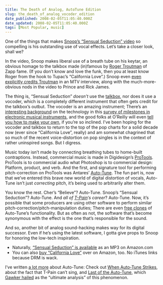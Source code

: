```yaml
---
title: The Death of Analog, AutoTune Edition
slug: the_death_of_analog_vocoder_edition
date_published: 2008-02-05T11:05:40.000Z
date_updated: 2008-02-05T11:05:40.000Z
tags: [Most Popular, music]
---
```


One of the things that makes [Snoop’s “Sensual Seduction” video](/2008/02/snoop-dogg-can-see-the-future) so compelling is his outstanding use of vocal effects. Let’s take a closer look, shall we?

In the video, Snoop makes liberal use of a breath tube on his keytar, an obvious homage to the talkbox made (in)famous by [Roger Troutman](https://archives.sfweekly.com/sanfrancisco/california-loved/Content?oid=2145601) of Zapp fame. (If you don’t know and love the funk, then you at least know Roger from the hook to Tupac’s “California Love”.) Snoop even [even explicitly credits Troutman](https://web.archive.org/web/20080205141144/http://suckerfreeblog.mtv.com/2007/12/03/snoop-dogg-on-his-sensual-seduction-throwback-video/) in an MTV interview, along with the much-more-obvious nods in the video to Prince and Rick James.

The thing is, “Sensual Seduction” *doesn’t* use the [talkbox](http://en.wikipedia.org/wiki/Talk_box), nor does it use a vocoder, which is a completely different instrument that often gets credit for the talkbox’s outbut. The vocoder is an amazing instrument; There’s an [interesting background](https://web.archive.org/web/20071027172007/http://www.obsolete.com/120_years/machines/vocoder/index.html) on the technology in this [survey of milestones in electronic musical instruments](https://web.archive.org/web/20071023070533/http://www.obsolete.com/120_years/), and the good folks at O’Reilly will even [tell you how to make your own](https://web.archive.org/web/20060707135121/http://digitalmedia.oreilly.com/2006/03/29/vocoder-tutorial-and-tips.html), if you’re so inclined. I’ve been hoping for the vocoder and talkbox to return to the top of the pop charts for a solid decade now (ever since “California Love”, really) and am somewhat chagrined that so much of the recent voice-distortion on pop singles is in the context of rather uninspired songs. But I digress.

Music today isn’t made by connecting breathing tubes to home-built contraptions. Instead, commercial music is made in Digidesign’s [ProTools](https://web.archive.org/web/20080215211527/http://www.digidesign.com/index.cfm?langid=100&navid=234&itemid=28112&ref=74-f). ProTools is to commercial audio what Photoshop is to commercial design: Platform, product, and verb. And the first, and signature tool for performing pitch-correction on ProTools was Antares’ [Auto-Tune](http://www.antarestech.com/products/auto-tune5.shtml). The fun part is, now that we’ve entered this brave new world of digital distortion of vocals, Auto-Tune isn’t just *correcting* pitch, it’s being used to arbitrarily alter them.

You know the rest. Cher’s “Believe”? Auto-Tune. Snoop’s “Sensual Seduction”? Auto-Tune. And *all of [T-Pain](https://tpain.com)‘s career*? Auto-Tune. Now, it’s possible that some producers are using other software to perform similar pitch-correction/pitch-manipulation duties; There are even [free clones](http://www.gvst.co.uk/gsnap.htm) of Auto-Tune’s functionality. But as often as not, the software that’s become synonymous with the effect is the one that’s responsible for the sound.

And so, another bit of analog sound-hacking makes way for its digital successor. Even if he’s using the latest software, I gotta give props to Snoop for honoring the low-tech inspiration.

- Naturally, [“Sensual Seduction” is available](http://www.amazon.com/exec/obidos/ASIN/B0012C0G2C/2020-2) as an MP3 on Amazon.com
- You can also [buy “California Love”](http://www.amazon.com/exec/obidos/ASIN/B000ZMUV2K/2020-2) over on Amazon, too. No iTunes links because DRM is wack.

I’ve written [a lot more](/tags/autotune/) about Auto-Tune: Check out [When Auto-Tune Strikes](/2008/02/when-autotune-strikes), about the fact that T-Pain can’t sing, and [Last of the Auto-Tune](/2008/02/last-of-the-autotune), which [Gawker hailed](https://web.archive.org/web/20080215115117/http://gawker.com/356223/the-ultimate-analysis-of-snoops-sensual-seduction) as the “ultimate analysis” of this phenomenon.
